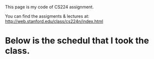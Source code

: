 This page is my code of CS224 assignment.

You can find the assigments & lectures at:
http://web.stanford.edu/class/cs224n/index.html

Below is the schedul that I took the class.
==============================================================
